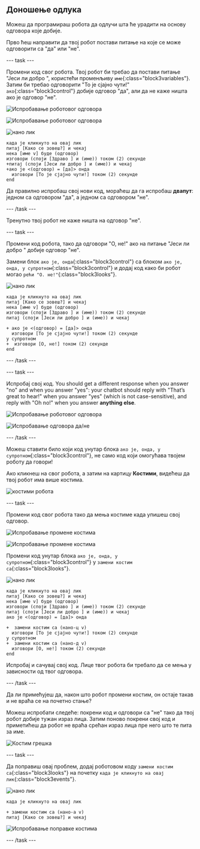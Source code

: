 ## Доношење одлука

Можеш да програмираш робота да одлучи шта ће урадити на основу одговора које добије.

Прво ћеш направити да твој робот постави питање на које се може одговорити са "да" или "не".

\--- task \---

Промени код свог робота. Твој робот би требао да постави питање "Јеси ли добро ", користећи променљиву `име`{:class="block3variables"}. Затим би требао одговорити "То је сјајно чути!" `ако`{:class="block3control"} добије одговор "да", али да не каже ништа ако је одговор "не".

![Испробавање роботовог одговора](images/chatbot-if-test1-annotated.png)

![Испробавање роботовог одговора](images/chatbot-if-test2.png)

![нано лик](images/nano-sprite.png)

```blocks3
када је кликнуто на овај лик
питај [Како се зовеш?] и чекај
нека [име v] буде (одговор)
изговори (споји [Здраво ] и (име)) током (2) секунде
+питај (споји [Јеси ли добро ] и (име)) и чекај
+ако је <(одговор) = [да]> онда 
  изговори [То је сјајно чути!] током (2) секунде
end
```

Да правилно испробаш свој нови код, мораћеш да га испробаш **двапут**: једном са одговором "да", а једном са одговором "не".

\--- /task \---

Тренутно твој робот не каже ништа на одговор "не".

\--- task \---

Промени код робота, тако да одговори "О, не!" ако на питање "Јеси ли добро " добије одговор "не".

Замени блок `ако је, онда`{:class="block3control"} са блоком `ако је, онда, у супротном`{:class="block3control"} и додај код како би робот могао `рећи "О. не!"`{:class="block3looks"}.

![нано лик](images/nano-sprite.png)

```blocks3
када је кликнуто на овај лик
питај [Како се зовеш?] и чекај
нека [име v] буде (одговор)
изговори (споји [Здраво ] и (име)) током (2) секунде
питај (споји [Јеси ли добро ] и (име)) и чекај

+ ако је <(одговор) = [да]> онда 
  изговори [То је сјајно чути!] током (2) секунде
у супротном 
+  изговори [О, не!] током (2) секунде
end
```

\--- /task \---

\--- task \---

Испробај свој код. You should get a different response when you answer "no" and when you answer "yes": your chatbot should reply with "That’s great to hear!" when you answer "yes" (which is not case-sensitive), and reply with "Oh no!" when you answer **anything else**.

![Испробавање роботовог одговора](images/chatbot-if-test2.png)

![Испробавање одговора да/не](images/chatbot-if-else-test.png)

\--- /task \---

Можеш ставити било који код унутар блока `ако је, онда, у супротном`{:class="block3control"}, не само код који омогућава твојем роботу да говори!

Ако кликнеш на свог робота, а затим на картицу **Костими**, видећеш да твој робот има више костима.

![костими робота](images/chatbot-costume-view-annotated.png)

\--- task \---

Промени код свог робота тако да мења костиме када упишеш свој одговор.

![Испробавање промене костима](images/chatbot-costume-test1.png)

![Испробавање промене костима](images/chatbot-costume-test2.png)

Промени код унутар блока `ако је, онда, у супротном`{:class="block3control"} у `замени костим са`{:class="block3looks"}.

![нано лик](images/nano-sprite.png)

```blocks3
када је кликнуто на овај лик
питај [Како се зовеш?] и чекај
нека [име v] буде (одговор)
изговори (споји [Здраво ] и (име)) током (2) секунде
питај (споји [Јеси ли добро ] и (име)) и чекај
ако је <(одговор) = [да]> онда 

+  замени костим са (нано-ц v)
  изговори [То је сјајно чути!] током (2) секунде
у супротном 
+  замени костим са (нано-д v)
  изговори [О, не!] током (2) секунде
end
```

Испробај и сачувај свој код. Лице твог робота би требало да се мења у зависности од твог одговора.

\--- /task \---

Да ли примећујеш да, након што робот промени костим, он остаје такав и не враћа се на почетно стање?

Можеш испробати следеће: покрени код и одговори са "не" тако да твој робот добије тужан израз лица. Затим поново покрени свој код и приметићеш да робот не враћа срећан израз лица пре него што те пита за име.

![Костим грешка](images/chatbot-costume-bug-test.png)

\--- task \---

Да поправиш овај проблем, додај роботовом коду `замени костим са`{:class="block3looks"} на почетку `када је кликнуто на овај лик`{:class="block3events"}.

![нано лик](images/nano-sprite.png)

```blocks3
када је кликнуто на овај лик

+ замени костим са (нано-а v)
питај [Како се зовеш?] и чекај
```

![Испробавање поправке костима](images/chatbot-costume-fix-test.png)

\--- /task \---